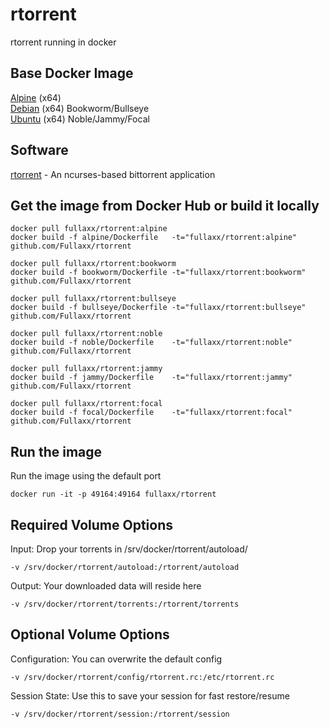 # rtorrent
rtorrent running in docker

## Base Docker Image
[Alpine](https://hub.docker.com/_/alpine) (x64) \
[Debian](https://hub.docker.com/_/debian) (x64) Bookworm/Bullseye \
[Ubuntu](https://hub.docker.com/_/ubuntu) (x64) Noble/Jammy/Focal

## Software
[rtorrent](https://rakshasa.github.io/rtorrent/) - An ncurses-based bittorrent application

## Get the image from Docker Hub or build it locally
```
docker pull fullaxx/rtorrent:alpine
docker build -f alpine/Dockerfile   -t="fullaxx/rtorrent:alpine" github.com/Fullaxx/rtorrent

docker pull fullaxx/rtorrent:bookworm
docker build -f bookworm/Dockerfile -t="fullaxx/rtorrent:bookworm" github.com/Fullaxx/rtorrent

docker pull fullaxx/rtorrent:bullseye
docker build -f bullseye/Dockerfile -t="fullaxx/rtorrent:bullseye" github.com/Fullaxx/rtorrent

docker pull fullaxx/rtorrent:noble
docker build -f noble/Dockerfile    -t="fullaxx/rtorrent:noble" github.com/Fullaxx/rtorrent

docker pull fullaxx/rtorrent:jammy
docker build -f jammy/Dockerfile    -t="fullaxx/rtorrent:jammy" github.com/Fullaxx/rtorrent

docker pull fullaxx/rtorrent:focal
docker build -f focal/Dockerfile    -t="fullaxx/rtorrent:focal" github.com/Fullaxx/rtorrent
```

## Run the image
Run the image using the default port
```
docker run -it -p 49164:49164 fullaxx/rtorrent
```

## Required Volume Options
Input: Drop your torrents in /srv/docker/rtorrent/autoload/
```
-v /srv/docker/rtorrent/autoload:/rtorrent/autoload
```
Output: Your downloaded data will reside here
```
-v /srv/docker/rtorrent/torrents:/rtorrent/torrents
```

## Optional Volume Options
Configuration: You can overwrite the default config
```
-v /srv/docker/rtorrent/config/rtorrent.rc:/etc/rtorrent.rc
```
Session State: Use this to save your session for fast restore/resume
```
-v /srv/docker/rtorrent/session:/rtorrent/session
```
